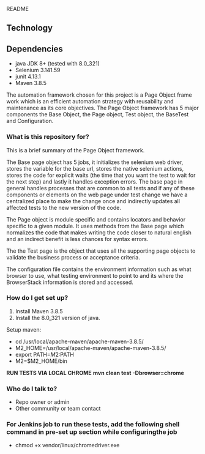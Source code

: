 README 
## Technology ##
## Dependencies ##


* java JDK 8+ (tested with 8.0_321)
* Selenium 3.141.59
* junit 4.13.1
* Maven 3.8.5



The automation framework chosen for this project is a Page Object frame work which is an efficient automation strategy with reusability and maintenance as its core objectives.  The Page Object framework has 5 major components the Base Object, the Page object, Test object, the BaseTest and Configuration.

### What is this repository for? ###

This is a brief summary of the Page Object framework.  



The Base page object has 5 jobs, it initializes the selenium web driver, stores the variable for the base url, stores the native selenium actions, stores the code for explicit waits (the time that you want the test to wait for the next step) and lastly it handles exception errors. The base page in general handles processes that are common to all tests and if any of these components or elements on the web page under test change we have a centralized place to make the change once and indirectly updates all affected tests to the new version of the code.

The Page object is module specific and contains locators and behavior specific to a given module.  It uses methods from the Base page which normalizes the code that makes writing the code closer to natural english and an indirect benefit is less chances for syntax errors. 

The the Test page is the object that uses all the supporting page objects to validate the business process or acceptance criteria.  

The configuration file contains the environment information such as what browser to use, what testing environment to point to and its where the BrowserStack information is stored and accessed.  

### How do I get set up? ###

1. Install Maven 3.8.5
1. Install the 8.0_321 version of java.
 

Setup maven:

* cd /usr/local/apache-maven/apache-maven-3.8.5/
* M2_HOME=/usr/local/apache-maven/apache-maven-3.8.5/
* export PATH=$M2:$PATH
* M2=$M2_HOME/bin

**RUN TESTS VIA LOCAL CHROME**
**mvn clean test -Dbrowser=chrome**

### Who do I talk to? ###

* Repo owner or admin
* Other community or team contact
### For Jenkins job to run these tests, add the following shell command in pre-set up section while configuringthe job 
* chmod +x vendor/linux/chromedriver.exe